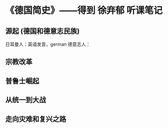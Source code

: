 # 《德国简史》——得到 徐弃郁 听课笔记

## 源起 (德国和德意志民族)
日耳曼人：英语发音，german
德意志人：

## 宗教改革

## 普鲁士崛起

## 从统一到大战

## 走向灾难和复兴之路
